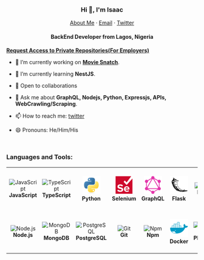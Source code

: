 <p align="center">
  <h3 align="center">Hi 👋, I'm Isaac</h3>
</p>
<p align="center">
    <a href="https://dilute.dev">About Me</a>
    ·
    <a href="mailto:isaac@dilute.dev">Email</a>
    ·
    <a href="https://twitter.com/dilutedev">Twitter</a>
</p>
<p align="center">
  <h4 align="center">BackEnd Developer from Lagos, Nigeria</h4>
</p>

**[Request  Access to Private Repositories(For Employers)](https://www.dilute.dev/contact)**
<!-- <p align="center"> 
  <img align="center" src="https://komarev.com/ghpvc/?username=andyias&color=blue&style=flat-square" alt="isaac profile views" />
</p> -->


- 🔭 I’m currently working on **[Movie Snatch](https://dilute.dev/projects#movie-snatch)**.

- 🌱 I’m currently learning **NestJS**.

- 👯 Open to collaborations

- 💬 Ask me about **GraphQL, Nodejs, Python, Expressjs, APIs, WebCrawling/Scraping**.

- 📫 How to reach me: [twitter](https://twitter.com/dilutedev)

- 😄 Pronouns: He/Him/His

<br >

### Languages and Tools:
<table>
  <tr>
    <td align="center" height="108" width="108">
      <img
        src="https://cdn.jsdelivr.net/gh/devicons/devicon/icons/javascript/javascript-plain.svg"
        width="48"
        height="48"
        alt="JavaScript"
      />
      <br /><strong>JavaScript</strong>
      </td>
    <td align="center" height="108" width="108">
      <img
        src="https://cdn.icon-icons.com/icons2/2415/PNG/512/typescript_original_logo_icon_146317.png"
        width="48"
        height="48"
        alt="TypeScript"
      />
      <br /><strong>TypeScript</strong>
     </td>
    <td align="center" height="108" width="108">
      <img
        src="https://raw.githubusercontent.com/devicons/devicon/1119b9f84c0290e0f0b38982099a2bd027a48bf1/icons/python/python-original.svg"
        width="48"
        height="48"
        alt="Python"
      />
      <br /><strong>Python</strong>
      </td>
      <td align="center" height="108" width="108">
      <img
        src="https://raw.githubusercontent.com/devicons/devicon/1119b9f84c0290e0f0b38982099a2bd027a48bf1/icons/selenium/selenium-original.svg"
        width="48"
        height="48"
        alt="Selenium"
      />
      <br /><strong>Selenium</strong>
      </td>
    <td align="center" height="108" width="108">
      <img
        src="https://raw.githubusercontent.com/devicons/devicon/1119b9f84c0290e0f0b38982099a2bd027a48bf1/icons/graphql/graphql-plain.svg"
        width="48"
        height="48"
        alt="GraphQL"
      />
      <br /><strong>GraphQL</strong>
    </td>  
    <td align="center" height="108" width="108">
      <img
        src="https://raw.githubusercontent.com/devicons/devicon/1119b9f84c0290e0f0b38982099a2bd027a48bf1/icons/flask/flask-original.svg"
        width="48"
        height="48"
        alt="Flask"
      />
      <br /><strong>Flask</strong>
  </td> 
    <td align="center" height="108" width="108">
      <img
        src="https://cdn.jsdelivr.net/gh/devicons/devicon/icons/express/express-original.svg"
        width="48"
        height="48"
        alt="Express"
      />
      <br /><strong>Express</strong>
    </td>
  </tr>
  <tr>
    <td align="center" height="108" width="108">
      <img
        src="https://cdn.jsdelivr.net/gh/devicons/devicon/icons/nodejs/nodejs-original.svg"
        width="48"
        height="48"
        alt="Node.js"
      />
      <br /><strong>Node.js</strong>
    </td>
    <td align="center" height="108" width="108">
      <img
        src="https://cdn.jsdelivr.net/gh/devicons/devicon/icons/mongodb/mongodb-original.svg"
        width="48"
        height="48"
        alt="MongoDB"
      />
      <br /><strong>MongoDB</strong>
    </td>
    <td align="center" height="108" width="108">
      <img
        src="https://cdn.jsdelivr.net/gh/devicons/devicon/icons/postgresql/postgresql-original.svg"
        width="48"
        height="48"
        alt="PostgreSQL"
      />
      <br /><strong>PostgreSQL</strong>
    </td>
    <td align="center" height="108" width="108">
      <img
        src="https://cdn.jsdelivr.net/gh/devicons/devicon/icons/git/git-original.svg"
        width="48"
        height="48"
        alt="Git"
      />
      <br /><strong>Git</strong>
    </td>
    <td align="center" height="108" width="108">
      <img
        src="https://cdn.jsdelivr.net/gh/devicons/devicon/icons/npm/npm-original-wordmark.svg"
        width="48"
        height="48"
        alt="Npm"
      />
      <br /><strong>Npm</strong>
    </td>
    <td align="center" height="108" width="108">
      <img
        src="https://raw.githubusercontent.com/devicons/devicon/1119b9f84c0290e0f0b38982099a2bd027a48bf1/icons/docker/docker-plain.svg"
        width="48"
        height="48"
        alt="Docker"
      />
      <br /><strong>Docker</strong>
    </td>
    <td align="center" height="108" width="108">
      <img
        src="https://playwright.dev/img/playwright-logo.svg"
        width="48"
        height="48"
        alt="Playwright"
      />
      <br /><strong>Playwright</strong>
    </td>
  </tr>
</table>
<br >
